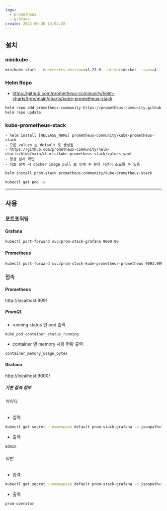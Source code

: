 ```yaml
---
tags:
  - prometheus
  - grafana
create: 2024-09-20 14:04:28
---
```


## 설치

### minikube

```sh
minikube start --kubernetes-version=v1.22.0 --driver=docker --cpus=4 --memory=4g
```


### Helm Repo
- https://github.com/prometheus-community/helm-charts/tree/main/charts/kube-prometheus-stack
```sh
helm repo add prometheus-community https://prometheus-community.github.io/helm-charts
helm repo update
```


### kube-prometheus-stack

```ad-note
- helm install [RELEASE_NAME] prometheus-community/kube-prometheus-stack
- 모든 values 는 default 로 생성됨
- https://github.com/prometheus-community/helm-charts/blob/main/charts/kube-prometheus-stack/values.yaml
- 정상 설치 확인
- 최초 설치 시 docker image pull 로 인해 수 분의 시간이 소요될 수 있음
```
```sh
helm install prom-stack prometheus-community/kube-prometheus-stack
```

```sh
kubectl get pod -w
```

---

## 사용

### 포트포워딩

#### Grafana
```sh
kubectl port-forward svc/prom-stack-grafana 9000:80
```

#### Prometheus
```sh
kubectl port-forward svc/prom-stack-kube-prometheus-prometheus 9091:9090
```

### 접속

#### Prometheus
http://localhost:9091

##### PromQL
- running status 인 pod 출력
```
kube_pod_container_status_running
```

- container 별 memory 사용 현황 출력
```
container_memory_usage_bytes
```


#### Grafana
http://localhost:9000/

##### 기본 접속 정보
###### 아이디
- 입력
```sh
kubectl get secret --namespace default prom-stack-grafana -o jsonpath="{.data.admin-user}" | base64 --decode ; echo
```

- 출력
```sh
admin
```


###### 비번
- 입력
```sh
kubectl get secret --namespace default prom-stack-grafana -o jsonpath="{.data.admin-password}" | base64 --decode ; echo              
```

- 출력
```sh
prom-operator
```

